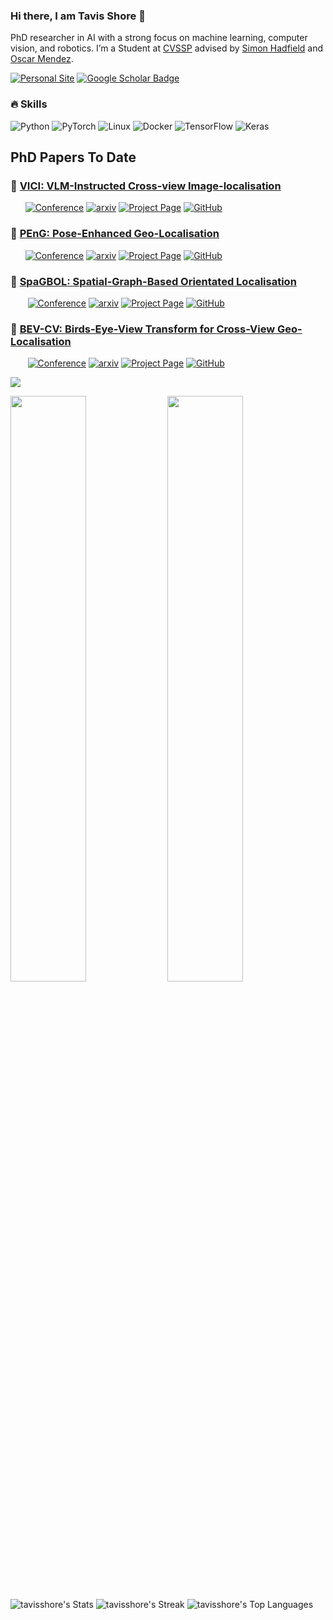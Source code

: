 


### Hi there, I am Tavis Shore 👋 
 PhD researcher in AI with a strong focus on machine learning, computer vision, and robotics. I’m a Student at <a href="https://www.surrey.ac.uk/centre-vision-speech-signal-processing">CVSSP</a> advised by <a href="https://personalpages.surrey.ac.uk/s.hadfield/biography.html">Simon Hadfield</a> and <a href="https://cvssp.org/Personal/OscarMendez/index.html">Oscar Mendez</a>. 
 
[![Personal Site](https://img.shields.io/badge/Personal-Site-red)](https://tavisshore.co.uk)
[![Google Scholar Badge](https://img.shields.io/badge/Google-Scholar-blue)](https://scholar.google.com/citations?hl=en&user=jHEABmkAAAAJ&view_op=list_works&sortby=pubdate)

### 🔥 Skills
![Python](https://img.shields.io/static/v1?style=for-the-badge&message=Python&color=3776AB&logo=Python&logoColor=FFFFFF&label=)
![PyTorch](https://img.shields.io/static/v1?style=for-the-badge&message=PyTorch&color=EE4C2C&logo=PyTorch&logoColor=FFFFFF&label=)
![Linux](https://img.shields.io/static/v1?style=for-the-badge&message=Linux&color=222222&logo=Linux&logoColor=FCC624&label=)
![Docker](https://img.shields.io/static/v1?style=for-the-badge&message=Docker&color=00599C&logo=Docker&logoColor=FFFFFF&label=)
![TensorFlow](https://img.shields.io/static/v1?style=for-the-badge&message=TensorFlow&color=FF6F00&logo=TensorFlow&logoColor=FFFFFF&label=)
![Keras](https://img.shields.io/static/v1?style=for-the-badge&message=Keras&color=D00000&logo=Keras&logoColor=FFFFFF&label=)

<!-- ![Top Langs](https://github-readme-stats.vercel.app/api/top-langs/?username=yunusserhat&hide_langs_below=10) -->

## PhD Papers To Date 

### 🤖 [VICI: VLM-Instructed Cross-view Image-localisation ](https://github.com/tavisshore/VICI)
&nbsp;&nbsp;&nbsp;&nbsp;&nbsp;
[![Conference](http://img.shields.io/badge/Under--Review-2025-4b44ce.svg)]()
[![arxiv](https://img.shields.io/badge/cs.LG-pend.ing-b31b1b?style=flat&logo=arxiv&logoColor=red)]()
[![Project Page](http://img.shields.io/badge/Project-Page-green)](https://tavisshore.co.uk/vici/)
[![GitHub](https://img.shields.io/badge/GitHub-VICI-%23121011.svg?logo=github&logoColor=white)](https://github.com/tavisshore/vici)

### 🕺 [PEnG: Pose-Enhanced Geo-Localisation ](https://github.com/tavisshore/PEnG)
&nbsp;&nbsp;&nbsp;&nbsp;&nbsp;
[![Conference](http://img.shields.io/badge/RA--L-2025-4b44ce.svg)]()
[![arxiv](https://img.shields.io/badge/cs.LG-2411.15742-b31b1b?style=flat&logo=arxiv&logoColor=red)](https://arxiv.org/abs/2411.15742)
[![Project Page](http://img.shields.io/badge/Project-Page-green)](https://tavisshore.co.uk/peng/)
[![GitHub](https://img.shields.io/badge/GitHub-PEnG-%23121011.svg?logo=github&logoColor=white)](https://github.com/tavisshore/peng)

### 🍝 [SpaGBOL: Spatial-Graph-Based Orientated Localisation](https://github.com/tavisshore/SpaGBOL)
&nbsp;&nbsp;&nbsp;&nbsp;&nbsp;&nbsp;
[![Conference](http://img.shields.io/badge/WACV-2025-4b44ce.svg)](https://wacv2025.thecvf.com/)
[![arxiv](https://img.shields.io/badge/cs.LG-2409.15514-b31b1b?style=flat&logo=arxiv&logoColor=red)](https://arxiv.org/abs/2409.15514)
[![Project Page](http://img.shields.io/badge/Project-Page-green)](https://tavisshore.co.uk/spagbol/)
[![GitHub](https://img.shields.io/badge/GitHub-SpaGBOL-%23121011.svg?logo=github&logoColor=white)](https://github.com/tavisshore/spagbol)

### 🦜 [BEV-CV: Birds-Eye-View Transform for Cross-View Geo-Localisation](https://github.com/tavisshore/BEV-CV)
&nbsp;&nbsp;&nbsp;&nbsp;&nbsp;&nbsp;
[![Conference](http://img.shields.io/badge/IROS-2024-4b44ce.svg)](https://ieeexplore.ieee.org/abstract/document/10802566)
[![arxiv](https://img.shields.io/badge/cs.LG-2312.15363-b31b1b?style=flat&logo=arxiv&logoColor=red)](https://arxiv.org/abs/2312.15363)
[![Project Page](http://img.shields.io/badge/Project-Page-green)](https://tavisshore.co.uk/bevcv/)
[![GitHub](https://img.shields.io/badge/GitHub-BEV--CV-%23121011.svg?logo=github&logoColor=white)](https://github.com/tavisshore/BEV-CV)

<img src="http://github-profile-summary-cards.vercel.app/api/cards/profile-details?username=tavisshore&theme=midnight_purple" />

<p float="left">
  <img src="[/img1.png](https://github-readme-stats.vercel.app/api?username=tavisshore&theme=vue-dark&show_icons=true&hide_border=true&count_private=true)" width="49%" align="middle"/>
  <img src="https://github-readme-streak-stats.herokuapp.com/?user=tavisshore&theme=vue-dark&hide_border=true" width="49%" align="middle"/> 
</p>



![tavisshore's Stats]() ![tavisshore's Streak]() ![tavisshore's Top Languages](https://github-readme-stats.vercel.app/api/top-langs/?username=tavisshore&theme=vue-dark&show_icons=true&hide_border=true&layout=compact)
